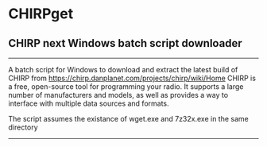 # CHIRPget

## CHIRP next Windows batch script downloader

----------------------------

A batch script for Windows to download and extract the latest build of CHIRP from https://chirp.danplanet.com/projects/chirp/wiki/Home
CHIRP is a free, open-source tool for programming your radio. It supports a large number of manufacturers and models, as well as provides a way to interface with multiple data sources and formats.

The script assumes the existance of wget.exe and 7z32x.exe in the same directory 

----------------------------

